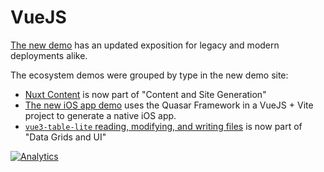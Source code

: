 # VueJS

[The new demo](https://docs.sheetjs.com/docs/demos/vue) has an updated
exposition for legacy and modern deployments alike.

The ecosystem demos were grouped by type in the new demo site:

- [Nuxt Content](https://docs.sheetjs.com/docs/demos/content#nuxtjs) is now part of "Content and Site Generation"
- [The new iOS app demo](https://docs.sheetjs.com/docs/demos/mobile#quasar) uses the Quasar Framework in a VueJS + Vite project to generate a native iOS app.
- [`vue3-table-lite` reading, modifying, and writing files](https://docs.sheetjs.com/docs/demos/grid#vue3-table-lite) is now part of "Data Grids and UI"

[![Analytics](https://ga-beacon.appspot.com/UA-36810333-1/SheetJS/js-xlsx?pixel)](https://github.com/SheetJS/js-xlsx)

